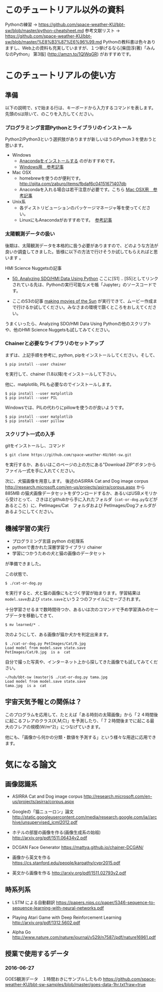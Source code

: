
# このチュートリアル以外の資料

Pythonの練習 -> https://github.com/space-weather-KU/bbt-sw/blob/master/python-cheatsheet.md
参考文献リスト -> https://github.com/space-weather-KU/bbt-sw/blob/master/%E8%B3%87%E6%96%99.md
Pythonの教科書は色々ありますし、Web上の資料も充実していますが、１つ挙げるなら[柴田淳(著)「みんなのPython」 第3版] (http://amzn.to/1QlWqGR) がおすすめです。
    

# このチュートリアルの使い方


## 準備

以下の説明で、`$`で始まる行は、キーボードから入力するコマンドを表します。
先頭の`$`は除いて、のこりを入力してください。


### プログラミング言語Pythonとライブラリのインストール

Python2/Python3という選択肢がありますが新しいほうのPython３を使おうと思います。

- Windows
    - [Anacondaをインストールする](https://www.continuum.io/downloads) のがおすすめです。
    - [Windows用　参考記事](http://qiita.com/y__sama/items/5b62d31cb7e6ed50f02c#windows%E3%81%AE%E5%A0%B4%E5%90%88)
- Mac OSX
    - homebrewを使うのが便利です。 http://qiita.com/zaburo/items/fbdaf6c04151671407db
    - Anacondaを入れる場合は若干注意が必要です。こちら [Mac OSX用　参考記事](http://qiita.com/oct_itmt/items/2d066801a7464a676994)
- Unix系
    - 各ディストリビューションのパッケージマネージャ等を使ってください。
    - LinuxにもAnacondaがおすすめです。　[参考記事](http://qiita.com/y__sama/items/5b62d31cb7e6ed50f02c#linux%E3%81%AE%E5%A0%B4%E5%90%88)

### 太陽観測データの扱い

後期は、太陽観測データを本格的に扱う必要がありますので、どのような方法が良いか調査してきました。皆様に以下の方法で行けそうか試してもらえればと思います
。

HMI Science Nuggetsの記事
- [50. Analyzing SDO/HMI Data Using Python](http://hmi.stanford.edu/hminuggets/?p=1428)
ここに[S1] .. [S5]としてリンクされている先は、Pythonの実行可能なメモ帳「Jupyter」のソースコードです。

- ここのS3の記事 [making movies of the Sun](http://nbviewer.jupyter.org/github/mbobra/calculating-spaceweather-keywords/blob/master/movie.ipynb) が実行できて、ムービー作成まで行けるか試してください。みなさまの環境で躓くところをおしえてください。

うまくいったら、Analyzing SDO/HMI Data Using Pythonの他のスクリプトや、他のHMI Science Nuggetsも試してみてください。


### Chainerと必要なライブラリのセットアップ
まずは、上記手順を参考に, python, pipをインストールしてください。そして、

```
$ pip install --user chainer
```

を実行して、chainer (1.8以降)をインストールして下さい。

他に、matplotlib, PILも必要なのでインストールします。
```
$ pip install --user matplotlib
$ pip install --user PIL
```

Windowsでは、PILの代わりにpillowを使うのが良いようです。
```
$ pip install --user matplotlib
$ pip install --user pillow
```



### スクリプト一式の入手
gitをインストールし、コマンド

```
$ git clone https://github.com/space-weather-KU/bbt-sw.git
```

を実行するか、あるいはこのページの上の方にある"Download ZIP"ボタンからファイル一式を手に入れてください。

次に、犬猫画像を用意します。
後述のASIRRA Cat and Dog image corpus
http://research.microsoft.com/en-us/projects/asirra/corpus.aspx
から 885MB の猫犬画像データセットをダウンロードするか、あるいはUSBメモリから受けとって、
さきほどgithubから手に入れたフォルダ（`cat-or-dog.py`などがあるところ）に、PetImages/Cat　フォルダおよび
 PetImages/Dogフォルダがあるようにしてください。





## 機械学習の実行

- プログラミング言語 python の処理系
- pythonで書かれた深層学習ライブラリ chainer
- 学習につかうための犬と猫の画像のデータセット

が準備できました。

この状態で、
```
$ ./cat-or-dog.py
```
を実行すると、犬と猫の画像にもとづく学習が始まります。学習結果は`model.save`および `state.save`という２つのファイルにセーブされます。

十分学習させるまで数時間待つか、あるいは次のコマンドで予め学習済みのセーブデータを移動してきて、
```
$ mv learned/* .
```

次のようにして、ある画像が猫か犬かを判定出来ます。
```
$ ./cat-or-dog.py PetImages/Cat/0.jpg
Load model from model.save state.save
PetImages/Cat/0.jpg  is a  cat
```

自分で撮った写真や、インターネット上から探してきた画像でも試してみてください。

```
~/hub/bbt-sw (master)$ ./cat-or-dog.py tama.jpg
Load model from model.save state.save
tama.jpg  is a  cat
```

## 宇宙天気予報との関係は？

このプログラムを応用して、たとえば「ある時刻の太陽画像」から「２４時間後に起こるフレアのクラス(X,M,C)」を予測したり、「７２時間後までに起こる最大のフレアの規模(W/m^2)」につなげていきます。

他にも、「画像から何かの分類・数値を予測する」という様々な用途に応用できます。


# 気になる論文


## 画像認識系

- ASIRRA Cat and Dog image corpus
http://research.microsoft.com/en-us/projects/asirra/corpus.aspx

- Googleの「猫ニューロン」論文
http://static.googleusercontent.com/media/research.google.com/ja//archive/unsupervised_icml2012.pdf

- ホテルの部屋の画像を作る(画像生成系の始祖)
http://arxiv.org/pdf/1511.06434v2.pdf

- DCGAN Face Generator
https://mattya.github.io/chainer-DCGAN/

- 画像から英文を作る
https://cs.stanford.edu/people/karpathy/cvpr2015.pdf

- 英文から画像を作る
http://arxiv.org/pdf/1511.02793v2.pdf

## 時系列系

- LSTM による自動翻訳
https://papers.nips.cc/paper/5346-sequence-to-sequence-learning-with-neural-networks.pdf

- Playing Atari Game with Deep Reinforcement Learning
http://arxiv.org/pdf/1312.5602.pdf

- Alpha Go
http://www.nature.com/nature/journal/v529/n7587/pdf/nature16961.pdf

## 授業で使用するデータ

### 2016-06-27

GOES観測データ　１時間おきにサンプルしたもの
https://github.com/space-weather-KU/bbt-sw-samples/blob/master/goes-data-1hr.txt?raw=true

